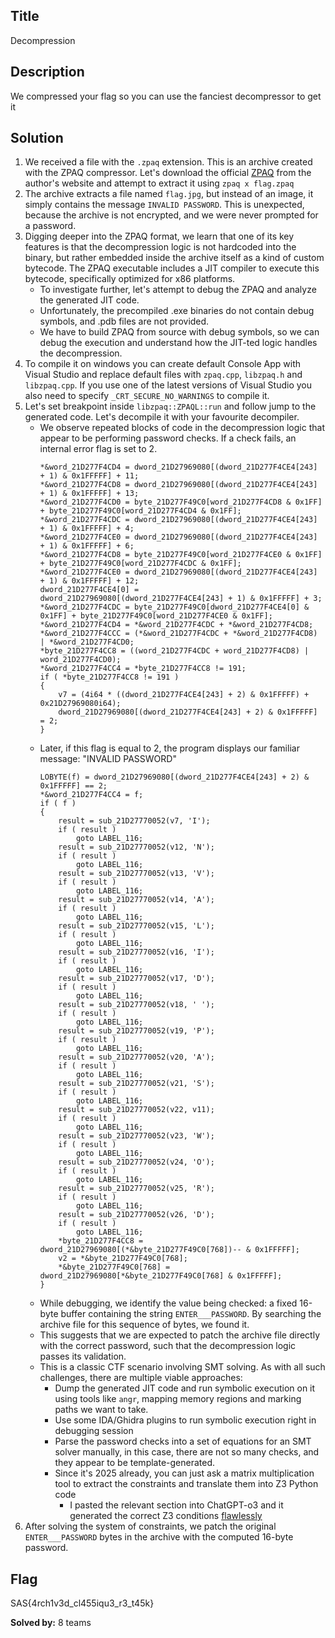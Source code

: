 ## Title
Decompression

## Description
We compressed your flag so you can use the fanciest decompressor to get it

## Solution
1) We received a file with the `.zpaq` extension. This is an archive created with the ZPAQ compressor.
Let's download the official [ZPAQ](https://www.mattmahoney.net/dc/zpaq715.zip) from the author's website and attempt to extract it using `zpaq x flag.zpaq`
2) The archive extracts a file named `flag.jpg`, but instead of an image, it simply contains the message `INVALID PASSWORD`. This is unexpected, because the archive is not encrypted, and we were never prompted for a password.
3) Digging deeper into the ZPAQ format, we learn that one of its key features is that the decompression logic is not hardcoded into the binary, but rather embedded inside the archive itself as a kind of custom bytecode. The ZPAQ executable includes a JIT compiler to execute this bytecode, specifically optimized for x86 platforms.
    - To investigate further, let's attempt to debug the ZPAQ and analyze the generated JIT code.
    - Unfortunately, the precompiled .exe binaries do not contain debug symbols, and .pdb files are not provided.
    - We have to build ZPAQ from source with debug symbols, so we can debug the execution and understand how the JIT-ted logic handles the decompression.
4) To compile it on windows you can create default Console App with Visual Studio and replace default files with `zpaq.cpp`, `libzpaq.h` and `libzpaq.cpp`. If you use one of the latest versions of Visual Studio you also need to specify `_CRT_SECURE_NO_WARNINGS` to compile it.
5) Let's set breakpoint inside `libzpaq::ZPAQL::run` and follow jump to the generated code. Let's decompile it with your favourite decompiler.
    - We observe repeated blocks of code in the decompression logic that appear to be performing password checks.
    If a check fails, an internal error flag is set to 2.
        ```
        *&word_21D277F4CD4 = dword_21D27969080[(dword_21D277F4CE4[243] + 1) & 0x1FFFFF] + 11;
        *&word_21D277F4CD8 = dword_21D27969080[(dword_21D277F4CE4[243] + 1) & 0x1FFFFF] + 13;
        *&word_21D277F4CD0 = byte_21D277F49C0[word_21D277F4CD8 & 0x1FF] + byte_21D277F49C0[word_21D277F4CD4 & 0x1FF];
        *&word_21D277F4CDC = dword_21D27969080[(dword_21D277F4CE4[243] + 1) & 0x1FFFFF] + 4;
        *&word_21D277F4CE0 = dword_21D27969080[(dword_21D277F4CE4[243] + 1) & 0x1FFFFF] + 6;
        *&word_21D277F4CD8 = byte_21D277F49C0[word_21D277F4CE0 & 0x1FF] + byte_21D277F49C0[word_21D277F4CDC & 0x1FF];
        *&word_21D277F4CE0 = dword_21D27969080[(dword_21D277F4CE4[243] + 1) & 0x1FFFFF] + 12;
        dword_21D277F4CE4[0] = dword_21D27969080[(dword_21D277F4CE4[243] + 1) & 0x1FFFFF] + 3;
        *&word_21D277F4CDC = byte_21D277F49C0[dword_21D277F4CE4[0] & 0x1FF] + byte_21D277F49C0[word_21D277F4CE0 & 0x1FF];
        *&word_21D277F4CD4 = *&word_21D277F4CDC + *&word_21D277F4CD8;
        *&word_21D277F4CCC = (*&word_21D277F4CDC + *&word_21D277F4CD8) | *&word_21D277F4CD0;
        *byte_21D277F4CC8 = ((word_21D277F4CDC + word_21D277F4CD8) | word_21D277F4CD0);
        *&word_21D277F4CC4 = *byte_21D277F4CC8 != 191;
        if ( *byte_21D277F4CC8 != 191 )
        {
            v7 = (4i64 * ((dword_21D277F4CE4[243] + 2) & 0x1FFFFF) + 0x21D27969080i64);
            dword_21D27969080[(dword_21D277F4CE4[243] + 2) & 0x1FFFFF] = 2;
        }
        ```
    - Later, if this flag is equal to 2, the program displays our familiar message: "INVALID PASSWORD"
        ```
        LOBYTE(f) = dword_21D27969080[(dword_21D277F4CE4[243] + 2) & 0x1FFFFF] == 2;
        *&word_21D277F4CC4 = f;
        if ( f )
        {
            result = sub_21D27770052(v7, 'I');
            if ( result )
                goto LABEL_116;
            result = sub_21D27770052(v12, 'N');
            if ( result )
                goto LABEL_116;
            result = sub_21D27770052(v13, 'V');
            if ( result )
                goto LABEL_116;
            result = sub_21D27770052(v14, 'A');
            if ( result )
                goto LABEL_116;
            result = sub_21D27770052(v15, 'L');
            if ( result )
                goto LABEL_116;
            result = sub_21D27770052(v16, 'I');
            if ( result )
                goto LABEL_116;
            result = sub_21D27770052(v17, 'D');
            if ( result )
                goto LABEL_116;
            result = sub_21D27770052(v18, ' ');
            if ( result )
                goto LABEL_116;
            result = sub_21D27770052(v19, 'P');
            if ( result )
                goto LABEL_116;
            result = sub_21D27770052(v20, 'A');
            if ( result )
                goto LABEL_116;
            result = sub_21D27770052(v21, 'S');
            if ( result )
                goto LABEL_116;
            result = sub_21D27770052(v22, v11);
            if ( result )
                goto LABEL_116;
            result = sub_21D27770052(v23, 'W');
            if ( result )
                goto LABEL_116;
            result = sub_21D27770052(v24, 'O');
            if ( result )
                goto LABEL_116;
            result = sub_21D27770052(v25, 'R');
            if ( result )
                goto LABEL_116;
            result = sub_21D27770052(v26, 'D');
            if ( result )
                goto LABEL_116;
            *byte_21D277F4CC8 = dword_21D27969080[(*&byte_21D277F49C0[768])-- & 0x1FFFFF];
            v2 = *&byte_21D277F49C0[768];
            *&byte_21D277F49C0[768] = dword_21D27969080[*&byte_21D277F49C0[768] & 0x1FFFFF];
        }
        ```
    - While debugging, we identify the value being checked: a fixed 16-byte buffer containing the string `ENTER___PASSWORD`. By searching the archive file for this sequence of bytes, we found it.
    - This suggests that we are expected to patch the archive file directly with the correct password, such that the decompression logic passes its validation.
    - This is a classic CTF scenario involving SMT solving. As with all such challenges, there are multiple viable approaches:
        - Dump the generated JIT code and run symbolic execution on it using tools like `angr`, mapping memory regions and marking paths we want to take.
        - Use some IDA/Ghidra plugins to run symbolic execution right in debugging session
        - Parse the password checks into a set of equations for an SMT solver manually, in this case, there are not so many checks, and they appear to be template-generated.
        - Since it's 2025 already, you can just ask a matrix multiplication tool to extract the constraints and translate them into Z3 Python code
            - I pasted the relevant section into ChatGPT-o3 and it generated the correct Z3 conditions [flawlessly](./writeup/password_solver.py)
6) After solving the system of constraints, we patch the original `ENTER___PASSWORD` bytes in the archive with the computed 16-byte password.

## Flag
SAS{4rch1v3d_cl455iqu3_r3_t45k}

**Solved by:** 8 teams